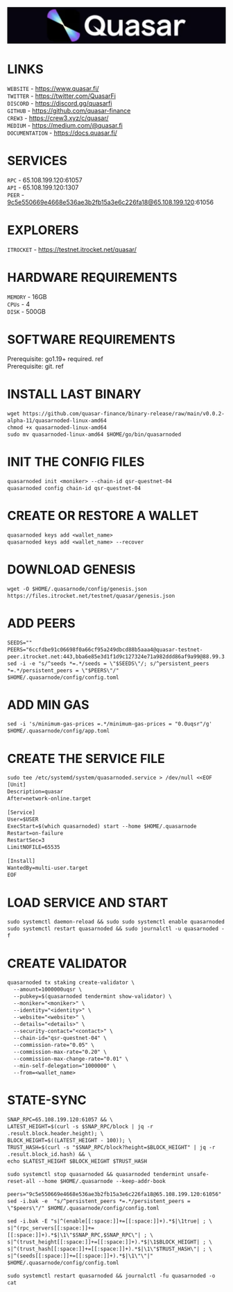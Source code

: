 <img src="https://github.com/romanr95/GUIDS/blob/main/QUASAR/LOGO_QUASAR.png" width="1050" alt="" />

# LINKS
```WEBSITE``` - https://www.quasar.fi/ <br>
```TWITTER``` - https://twitter.com/QuasarFi <br>
```DISCORD``` - https://discord.gg/quasarfi <br>
```GITHUB``` - https://github.com/quasar-finance <br>
```CREW3``` - https://crew3.xyz/c/quasar/ <br>
```MEDIUM``` - https://medium.com/@quasar.fi <br>
```DOCUMENTATION``` - https://docs.quasar.fi/ 
# SERVICES
```RPC``` - 65.108.199.120:61057 <br>
```API``` - 65.108.199.120:1307 <br>
```PEER``` - 9c5e550669e4668e536ae3b2fb15a3e6c226fa18@65.108.199.120:61056 
# EXPLORERS
```ITROCKET``` - https://testnet.itrocket.net/quasar/
# HARDWARE REQUIREMENTS
```MEMORY``` - 16GB <br>
```CPUs``` - 4 <br>
```DISK``` - 500GB
# SOFTWARE REQUIREMENTS
Prerequisite: go1.19+ required. ref <br>
Prerequisite: git. ref
# INSTALL LAST BINARY
```
wget https://github.com/quasar-finance/binary-release/raw/main/v0.0.2-alpha-11/quasarnoded-linux-amd64
chmod +x quasarnoded-linux-amd64
sudo mv quasarnoded-linux-amd64 $HOME/go/bin/quasarnoded
```
# INIT THE CONFIG FILES
```
quasarnoded init <moniker> --chain-id qsr-questnet-04
quasarnoded config chain-id qsr-questnet-04
```
# CREATE OR RESTORE A WALLET
```
quasarnoded keys add <wallet_name>
quasarnoded keys add <wallet_name> --recover
```
# DOWNLOAD GENESIS
```
wget -O $HOME/.quasarnode/config/genesis.json https://files.itrocket.net/testnet/quasar/genesis.json
```
# ADD PEERS
```
SEEDS=""
PEERS="6ccfdbe91c06698f0a66cf95a249dbcd88b5aaa4@quasar-testnet-peer.itrocket.net:443,bba6e85e3d1f1d9c127324e71a982ddd86af9a99@88.99.3.158:18256,bcb8d2b5d5464cddbab9ce2705aae3ad3e38aeac@144.76.67.53:2490,1c1043ae487c91209fce8c589a5772a7f3846e7c@136.243.88.91:8080,1112acc7479a8a1afb0777b0b9a39fb1f7e77abd@34.175.69.87:26656,bffb10a5619be7bfa98919e08f4a6bef4f8f6bf0@135.181.210.186:26656,695b9dc49a979e4c5986c5ae9a6effc8bc8597f0@185.197.250.151:27656,8937bdacf1f0c8b2d1ffb4606554eaf08bd55df4@5.75.255.107:26656,a23f002bda10cb90fa441a9f2435802b35164441@38.146.3.203:18256,41ee7632f310c035235828ce03c208dbe1e24d7d@38.146.3.204:18256,966acc999443bae0857604a9fce426b5e09a7409@65.108.105.48:18256"
sed -i -e "s/^seeds *=.*/seeds = \"$SEEDS\"/; s/^persistent_peers *=.*/persistent_peers = \"$PEERS\"/" $HOME/.quasarnode/config/config.toml
```
# ADD MIN GAS
```
sed -i 's/minimum-gas-prices =.*/minimum-gas-prices = "0.0uqsr"/g' $HOME/.quasarnode/config/app.toml
```
# CREATE THE SERVICE FILE
```
sudo tee /etc/systemd/system/quasarnoded.service > /dev/null <<EOF
[Unit]
Description=quasar
After=network-online.target

[Service]
User=$USER
ExecStart=$(which quasarnoded) start --home $HOME/.quasarnode
Restart=on-failure
RestartSec=3
LimitNOFILE=65535

[Install]
WantedBy=multi-user.target
EOF
```
# LOAD SERVICE AND START
```
sudo systemctl daemon-reload && sudo sudo systemctl enable quasarnoded
sudo systemctl restart quasarnoded && sudo journalctl -u quasarnoded -f
```
# CREATE VALIDATOR
```
quasarnoded tx staking create-validator \
  --amount=1000000uqsr \
  --pubkey=$(quasarnoded tendermint show-validator) \
  --moniker="<moniker>" \
  --identity="<identity>" \
  --website="<website>" \
  --details="<details>" \
  --security-contact="<contact>" \
  --chain-id="qsr-questnet-04" \
  --commission-rate="0.05" \
  --commission-max-rate="0.20" \
  --commission-max-change-rate="0.01" \
  --min-self-delegation="1000000" \
  --from=<wallet_name>
```
# STATE-SYNC
```
SNAP_RPC=65.108.199.120:61057 && \
LATEST_HEIGHT=$(curl -s $SNAP_RPC/block | jq -r .result.block.header.height); \
BLOCK_HEIGHT=$((LATEST_HEIGHT - 100)); \
TRUST_HASH=$(curl -s "$SNAP_RPC/block?height=$BLOCK_HEIGHT" | jq -r .result.block_id.hash) && \
echo $LATEST_HEIGHT $BLOCK_HEIGHT $TRUST_HASH
```
```
sudo systemctl stop quasarnoded && quasarnoded tendermint unsafe-reset-all --home $HOME/.quasarnode --keep-addr-book
```
```
peers="9c5e550669e4668e536ae3b2fb15a3e6c226fa18@65.108.199.120:61056"
sed -i.bak -e  "s/^persistent_peers *=.*/persistent_peers = \"$peers\"/" $HOME/.quasarnode/config/config.toml
```
```
sed -i.bak -E "s|^(enable[[:space:]]+=[[:space:]]+).*$|\1true| ; \
s|^(rpc_servers[[:space:]]+=[[:space:]]+).*$|\1\"$SNAP_RPC,$SNAP_RPC\"| ; \
s|^(trust_height[[:space:]]+=[[:space:]]+).*$|\1$BLOCK_HEIGHT| ; \
s|^(trust_hash[[:space:]]+=[[:space:]]+).*$|\1\"$TRUST_HASH\"| ; \
s|^(seeds[[:space:]]+=[[:space:]]+).*$|\1\"\"|" $HOME/.quasarnode/config/config.toml
```
```
sudo systemctl restart quasarnoded && journalctl -fu quasarnoded -o cat
```

